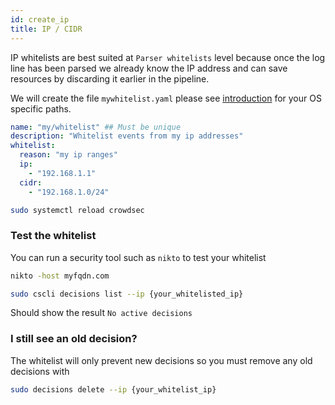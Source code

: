```yaml
---
id: create_ip
title: IP / CIDR
---
```


IP whitelists are best suited at `Parser whitelists` level because once the log line has been parsed we already know the IP address and can save resources by discarding it earlier in the pipeline.

We will create the file `mywhitelist.yaml` please see [introduction](/log_processor/whitelist/introduction.md) for your OS specific paths.

```yaml
name: "my/whitelist" ## Must be unique
description: "Whitelist events from my ip addresses"
whitelist:
  reason: "my ip ranges"
  ip:
    - "192.168.1.1"
  cidr:
    - "192.168.1.0/24"
```

```bash title="Reload CrowdSec"
sudo systemctl reload crowdsec
```

### Test the whitelist

You can run a security tool such as `nikto` to test your whitelist

```bash
nikto -host myfqdn.com
```

```bash
sudo cscli decisions list --ip {your_whitelisted_ip}
```

Should show the result `No active decisions`

### I still see an old decision?

The whitelist will only prevent new decisions so you must remove any old decisions with

```bash
sudo decisions delete --ip {your_whitelist_ip}
```
